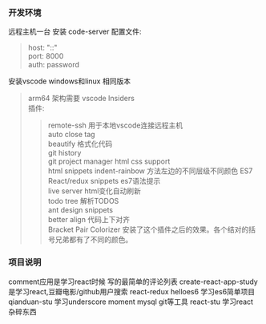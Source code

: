 ### 开发环境
远程主机一台
安装 code-server 
配置文件: 
> host: "::"      
port: 8000    
auth: password

安装vscode windows和linux 相同版本
> arm64 架构需要 vscode Insiders   
插件: 
>> remote-ssh 用于本地vscode连接远程主机   
   auto close tag   
   beautify 格式化代码   
   git history   
   git project manager
   html css support   
   html snippets
   indent-rainbow 方法左边的不同层级不同颜色 ES7 React/redux snippets es7语法提示   
   live server html变化自动刷新   
   todo tree 解析TODOS   
   ant design snippets   
   better align 代码上下对齐   
Bracket Pair Colorizer 安装了这个插件之后的效果。各个结对的括号兄弟都有了不同的颜色。 


### 项目说明
comment应用是学习react时候 写的最简单的评论列表
create-react-app-study 是学习react,豆瓣电影/github用户搜索 react-redux
helloes6 学习es6简单项目
qianduan-stu  学习underscore moment mysql  git等工具
react-stu 学习react 杂碎东西






